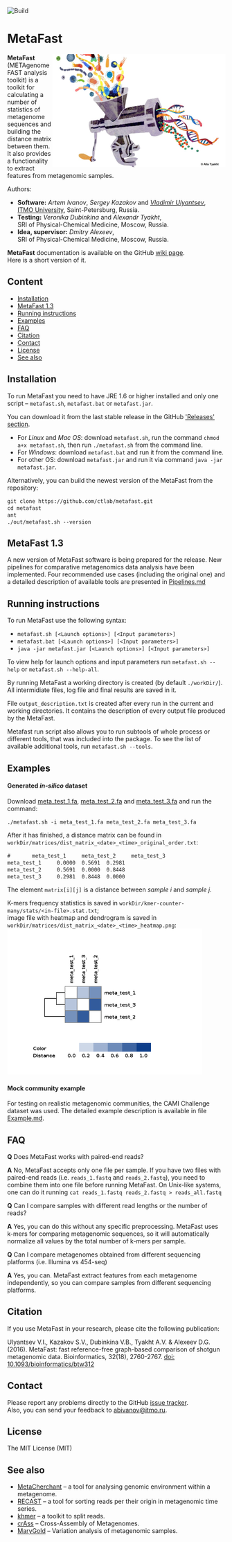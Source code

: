 ![Build](https://github.com/ctlab/metafast/actions/workflows/ant.yml/badge.svg)

# MetaFast

<img align="right" src="logo.jpg" alt="MetaFast" width="400">

**MetaFast** (METAgenome FAST analysis toolkit) is a toolkit for calculating a number of statistics of 
metagenome sequences and building the distance matrix between them. It also provides a functionality
to extract features from metagenomic samples.

Authors:
* **Software:** *Artem Ivanov*, *Sergey Kazakov* and [*Vladimir Ulyantsev*](https://ulyantsev.com), <br/>
[ITMO University](http://en.itmo.ru/en/), Saint-Petersburg, Russia.
* **Testing:** *Veronika Dubinkina* and *Alexandr Tyakht*, <br/>
SRI of Physical-Chemical Medicine, Moscow, Russia.
* **Idea, supervisor:** *Dmitry Alexeev*, <br/>
SRI of Physical-Chemical Medicine, Moscow, Russia.


**MetaFast** documentation is available on the GitHub [wiki page](https://github.com/ctlab/metafast/wiki).<br/>
Here is a short version of it.



## Content

* [Installation](#installation)
* [MetaFast 1.3](#metafast-13)
* [Running instructions](#running-instructions)
* [Examples](#examples)
* [FAQ](#faq)
* [Citation](#citation)
* [Contact](#contact)
* [License](#license)
* [See also](#see-also)



## Installation

To run MetaFast you need to have JRE 1.6 or higher installed and only one script – `metafast.sh`, `metafast.bat` or `metafast.jar`.

You can download it from the last stable release in the GitHub ['Releases' section](https://github.com/ctlab/metafast/releases).

* For *Linux* and *Mac OS*: download `metafast.sh`, run the command `chmod a+x metafast.sh`, then run `./metafast.sh` from the command line.
* For *Windows*: download `metafast.bat` and run it from the command line.
* For other OS: download `metafast.jar` and run it via command `java -jar metafast.jar`.


Alternatively, you can build the newest version of the MetaFast from the repository:
~~~
git clone https://github.com/ctlab/metafast.git
cd metafast
ant
./out/metafast.sh --version
~~~


## MetaFast 1.3

A new version of MetaFast software is being prepared for the release. New pipelines for comparative metagenomics data analysis have been implemented. Four recommended use cases (including the original one) and a detailed description of available tools are presented in [Pipelines.md](Pipelines.md)

## Running instructions

To run MetaFast use the following syntax:
* `metafast.sh [<Launch options>] [<Input parameters>]`
* `metafast.bat [<Launch options>] [<Input parameters>]`
* `java -jar metafast.jar [<Launch options>] [<Input parameters>]`

To view help for launch options and input parameters run `metafast.sh --help` or `metafast.sh --help-all`.

By running MetaFast a working directory is created (by default `./workDir/`). 
All intermidiate files, log file and final results are saved in it. 

File `output_description.txt` is created after every run in the current and working directories. 
It contains the description of every output file produced by the MetaFast.

Metafast run script also allows you to run subtools of whole process or different tools, that was included into the package. 
To see the list of available additional tools, run `metafast.sh --tools`.


## Examples

#### Generated _in-silico_ dataset

Download [meta_test_1.fa](https://github.com/ctlab/metafast/raw/master/test_data/meta_test_1.fa),
[meta_test_2.fa](https://github.com/ctlab/metafast/raw/master/test_data/meta_test_2.fa) and 
[meta_test_3.fa](https://github.com/ctlab/metafast/raw/master/test_data/meta_test_3.fa) and run the command:
~~~
./metafast.sh -i meta_test_1.fa meta_test_2.fa meta_test_3.fa
~~~

After it has finished, a distance matrix can be found in `workDir/matrices/dist_matrix_<date>_<time>_original_order.txt`:
~~~
#       meta_test_1     meta_test_2     meta_test_3
meta_test_1     0.0000  0.5691  0.2981
meta_test_2     0.5691  0.0000  0.8448
meta_test_3     0.2981  0.8448  0.0000
~~~

The element `matrix[i][j]` is a distance between *sample i* and *sample j*.

K-mers frequency statistics is saved in `workDir/kmer-counter-many/stats/<in-file>.stat.txt`;<br/>
image file with heatmap and dendrogram is saved in `workDir/matrices/dist_matrix_<date>_<time>_heatmap.png`:<br/>
<img src="test_data/meta_test_heatmap.png" alt="Test heatmap" width="450">

#### Mock community example

For testing on realistic metagenomic communities, the CAMI Challenge dataset was used. The detailed example description is available in file [Example.md](Example.md).

## FAQ

**Q** Does MetaFast works with paired-end reads?

**A** No, MetaFast accepts only one file per sample. If you have two files with paired-end reads (i.e. `reads_1.fastq` and `reads_2.fastq`), you need to combine them into one file before running MetaFast. On Unix-like systems, one can do it running ```cat reads_1.fastq reads_2.fastq > reads_all.fastq```

**Q** Can I compare samples with different read lengths or the number of reads?

**A** Yes, you can do this without any specific preprocessing. MetaFast uses k-mers for comparing metagenomic sequences, so it will automatically normalize all values by the total number of k-mers per sample.

**Q** Can I compare metagenomes obtained from different sequencing platforms (i.e. Illumina vs 454-seq)

**A** Yes, you can. MetaFast extract features from each metagenome independently, so you can compare samples from different sequencing platforms.


## Citation

If you use MetaFast in your research, please cite the following publication:

Ulyantsev V.I., Kazakov S.V., Dubinkina V.B., Tyakht A.V. & Alexeev D.G. (2016). 
MetaFast: fast reference-free graph-based comparison of shotgun metagenomic data. 
Bioinformatics, 32(18), 2760-2767. 
[doi: 10.1093/bioinformatics/btw312](https://academic.oup.com/bioinformatics/article/32/18/2760/1743520)


## Contact

Please report any problems directly to the GitHub [issue tracker](https://github.com/ctlab/metafast/issues).<br/>
Also, you can send your feedback to [abivanov@itmo.ru](mailto:abivanov@itmo.ru).


## License

The MIT License (MIT)


## See also

* [MetaCherchant](https://github.com/ctlab/metacherchant) – a tool for analysing genomic environment within a metagenome.
* [RECAST](https://github.com/ctlab/recast) – a tool for sorting reads per their origin in metagenomic time series.
* [khmer](https://github.com/ged-lab/khmer) – a toolkit to split reads.
* [crAss](http://edwards.sdsu.edu/crass/) – Cross-Assembly of Metagenomes.
* [MaryGold](http://sourceforge.net/projects/metavar/) – Variation analysis of metagenomic samples.

